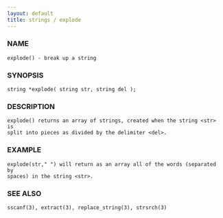 ```yaml
---
layout: default
title: strings / explode
---
```






### NAME
    explode() - break up a string


### SYNOPSIS
    string *explode( string str, string del );


### DESCRIPTION
    explode() returns an array of strings, created when the string <str> is
    split into pieces as divided by the delimiter <del>.


### EXAMPLE
    explode(str," ") will return as an array all of the words (separated by
    spaces) in the string <str>.


### SEE ALSO
    sscanf(3), extract(3), replace_string(3), strsrch(3)



